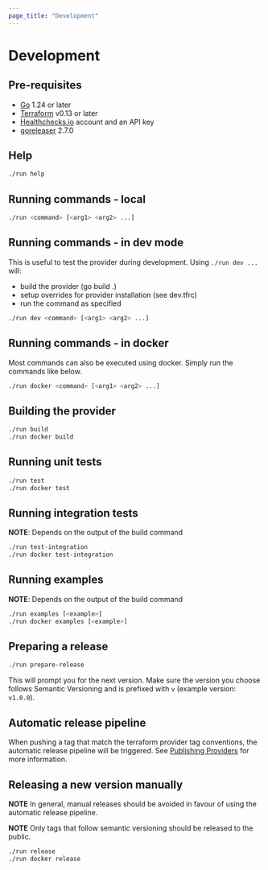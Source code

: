 ```yaml
---
page_title: "Development"
---
```


# Development

## Pre-requisites

- [Go](https://golang.org/) 1.24 or later
- [Terraform](https://www.terraform.io/) v0.13 or later
- [Healthchecks.io](https://healthchecks.io/) account and an API key
- [goreleaser](https://goreleaser.com/) 2.7.0

## Help

```bash
./run help
```

## Running commands - local

```bash
./run <command> [<arg1> <arg2> ...]
```

## Running commands - in dev mode

This is useful to test the provider during development.
Using `./run dev ...` will:

- build the provider (go build .)
- setup overrides for provider installation (see dev.tfrc)
- run the command as specified

```bash
./run dev <command> [<arg1> <arg2> ...]
```

## Running commands - in docker

Most commands can also be executed using docker. Simply run the commands like below.

```bash
./run docker <command> [<arg1> <arg2> ...]
```

## Building the provider

```bash
./run build
./run docker build
```

## Running unit tests

```bash
./run test
./run docker test
```

## Running integration tests

**NOTE**: Depends on the output of the build command

```bash
./run test-integration
./run docker test-integration
```

## Running examples

**NOTE**: Depends on the output of the build command

```bash
./run examples [<example>]
./run docker examples [<example>]
```

## Preparing a release

```bash
./run prepare-release
```

This will prompt you for the next version. Make sure the version you choose follows Semantic Versioning and is prefixed with `v` (example version: `v1.0.0`).

## Automatic release pipeline

When pushing a tag that match the terraform provider tag conventions, the automatic release pipeline will be triggered.
See [Publishing Providers](https://www.terraform.io/docs/registry/providers/publishing.html) for more information.

## Releasing a new version manually

**NOTE** In general, manual releases should be avoided in favour of using the automatic release pipeline.

**NOTE** Only tags that follow semantic versioning should be released to the public.

```bash
./run release
./run docker release
```
